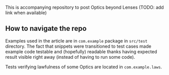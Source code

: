 This is accompanying repository to post Optics beyond Lenses (TODO: add link when available)

## How to navigate the repo

Examples used in the article are in `com.example` package in `src/test` directory. The fact that snippets were 
transitioned to test cases made example code testable and (hopefully) readable thanks having expected result visible 
right away (instead of having to run some code).

Tests verifying lawfulness of some Optics are located in `com.example.laws`.